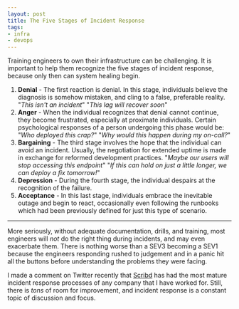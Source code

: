 ```yaml
---
layout: post
title: The Five Stages of Incident Response
tags:
- infra
- devops
---
```


Training engineers to own their infrastructure can be challenging. It is
important to help them recognize the five stages of incident response, because
only then can system healing begin.

1. **Denial** - The first reaction is denial. In this stage, individuals
   believe the diagnosis is somehow mistaken, and cling to a false, preferable
   reality. "_This isn't an incident_" "_This lag will recover soon_"
2. **Anger** - When the individual recognizes that denial cannot continue, they
   become frustrated, especially at proximate individuals. Certain
   psychological responses of a person undergoing this phase would be: "_Who
   deployed this crap?_" "_Why would this happen during my on-call?_"
3. **Bargaining** - The third stage involves the hope that the individual can
   avoid an incident. Usually, the negotiation for extended uptime is made in
   exchange for reformed development practices. "_Maybe our users will stop
   accessing this endpoint_" "_If this can hold on just a little longer, we can
   deploy a fix tomorrow!_"
4. **Depression** - During the fourth stage, the individual despairs at the
   recognition of the failure.
5. **Acceptance** - In this last stage, individuals embrace the inevitable
   outage and begin to react, occasionally even following the runbooks which
   had been previously defined for just this type of scenario.

---

More seriously, without adequate documentation, drills, and training, most
engineers will *not* do the right thing during incidents, and may even
exacerbate them. There is nothing worse than a SEV3 becoming a SEV1 because the
engineers responding rushed to judgement and in a panic hit all the buttons
before understanding the problems they were facing.

I made a comment on Twitter recently that [Scribd](https://tech.scribd.com) has
had the most mature incident response processes of any company that I have
worked for. Still, there is *tons* of room for improvement, and incident
response is a constant topic of discussion and focus.
